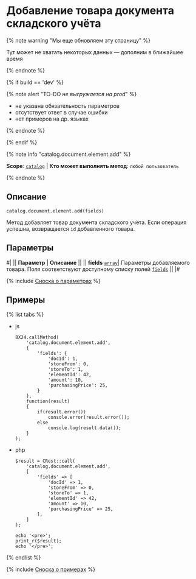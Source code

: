 # Добавление товара документа складского учёта

{% note warning "Мы еще обновляем эту страницу" %}

Тут может не хватать некоторых данных — дополним в ближайшее время

{% endnote %}

{% if build == 'dev' %}

{% note alert "TO-DO _не выгружается на prod_" %}

- не указана обязательность параметров
- отсутствует ответ в случае ошибки
- нет примеров на др. языках
  
{% endnote %}

{% endif %}

{% note info "catalog.document.element.add" %}

**Scope**: [`catalog`](../../../scopes/permissions.md) | **Кто может выполнять метод**: `любой пользователь`

{% endnote %}

## Описание

```http
catalog.document.element.add(fields)
```

Метод добавляет товар документа складского учёта.
Если операция успешна, возвращается `id` добавленного товара.

## Параметры

#|
|| **Параметр** | **Описание** ||
|| **fields**
[`array`](../../../data-types.md)| Параметры добавляемого товара. Поля соответствуют доступному списку полей [`fields`](catalog-document-element-get-fields.md) ||
|#

{% include [Сноска о параметрах](../../../../_includes/required.md) %}

## Примеры

{% list tabs %}

- js
  
    ```
    BX24.callMethod(
        'catalog.document.element.add',
        {
            'fields': {
                'docId': 1,
                'storeFrom': 0,
                'storeTo': 1,
                'elementId': 42,
                'amount': 10,
                'purchasingPrice': 25,
            }
        },
        function(result)
        {
            if(result.error())
                console.error(result.error());
            else
                console.log(result.data());
        }
    );
    ```

- php
  
    ```
    $result = CRest::call(
        'catalog.document.element.add',
        [
            'fields' => [
                'docId' => 1,
                'storeFrom' => 0,
                'storeTo' => 1,
                'elementId' => 42,
                'amount' => 10,
                'purchasingPrice' => 25,
            ],
        ]
    );

    echo '<pre>';
    print_r($result);
    echo '</pre>';
    ```

{% endlist %}

{% include [Сноска о примерах](../../../../_includes/examples.md) %}